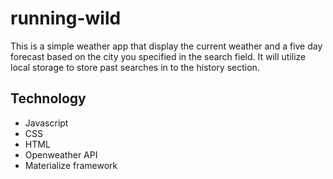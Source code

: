 # running-wild
This is a simple weather app that display the current weather and a five day forecast based on the city you specified in the search field.  It will utilize local storage to store past searches in to the history section.


## Technology

* Javascript
* CSS
* HTML
* Openweather API
* Materialize framework

